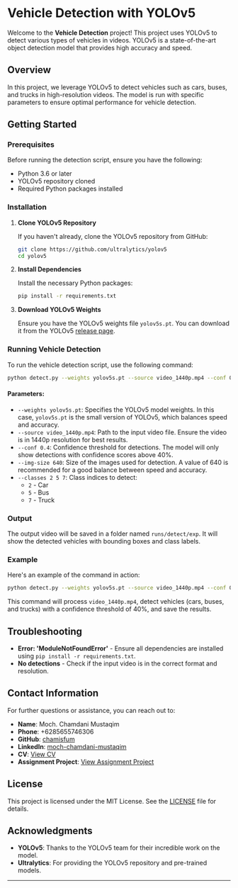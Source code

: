 # Vehicle Detection with YOLOv5

Welcome to the **Vehicle Detection** project! This project uses YOLOv5 to detect various types of vehicles in videos. YOLOv5 is a state-of-the-art object detection model that provides high accuracy and speed.

## Overview

In this project, we leverage YOLOv5 to detect vehicles such as cars, buses, and trucks in high-resolution videos. The model is run with specific parameters to ensure optimal performance for vehicle detection.

## Getting Started

### Prerequisites

Before running the detection script, ensure you have the following:

- Python 3.6 or later
- YOLOv5 repository cloned
- Required Python packages installed

### Installation

1. **Clone YOLOv5 Repository**

   If you haven't already, clone the YOLOv5 repository from GitHub:
   ```bash
   git clone https://github.com/ultralytics/yolov5
   cd yolov5
   ```

2. **Install Dependencies**

   Install the necessary Python packages:
   ```bash
   pip install -r requirements.txt
   ```

3. **Download YOLOv5 Weights**

   Ensure you have the YOLOv5 weights file `yolov5s.pt`. You can download it from the YOLOv5 [release page](https://github.com/ultralytics/yolov5/releases).

### Running Vehicle Detection

To run the vehicle detection script, use the following command:

```bash
python detect.py --weights yolov5s.pt --source video_1440p.mp4 --conf 0.4 --img-size 640 --classes 2 5 7
```

#### Parameters:
- `--weights yolov5s.pt`: Specifies the YOLOv5 model weights. In this case, `yolov5s.pt` is the small version of YOLOv5, which balances speed and accuracy.
- `--source video_1440p.mp4`: Path to the input video file. Ensure the video is in 1440p resolution for best results.
- `--conf 0.4`: Confidence threshold for detections. The model will only show detections with confidence scores above 40%.
- `--img-size 640`: Size of the images used for detection. A value of 640 is recommended for a good balance between speed and accuracy.
- `--classes 2 5 7`: Class indices to detect:
  - `2` - Car
  - `5` - Bus
  - `7` - Truck

### Output

The output video will be saved in a folder named `runs/detect/exp`. It will show the detected vehicles with bounding boxes and class labels.

### Example

Here's an example of the command in action:

```bash
python detect.py --weights yolov5s.pt --source video_1440p.mp4 --conf 0.4 --img-size 640 --classes 2 5 7
```

This command will process `video_1440p.mp4`, detect vehicles (cars, buses, and trucks) with a confidence threshold of 40%, and save the results.

## Troubleshooting

- **Error: 'ModuleNotFoundError'** - Ensure all dependencies are installed using `pip install -r requirements.txt`.
- **No detections** - Check if the input video is in the correct format and resolution.

## Contact Information

For further questions or assistance, you can reach out to:

- **Name**: Moch. Chamdani Mustaqim
- **Phone**: +6285655746306
- **GitHub**: [chamisfum](https://github.com/chamisfum)
- **LinkedIn**: [moch-chamdani-mustaqim](https://www.linkedin.com/in/moch-chamdani-mustaqim/)
- **CV**: [View CV](https://drive.google.com/file/d/1qAy49ysZajfbJZ7SraTpG8rYPNsvKa8D/view?usp=sharing)
- **Assignment Project**: [View Assignment Project](https://github.com/chamisfum/vehicle_detection_yolov5)

## License

This project is licensed under the MIT License. See the [LICENSE](LICENSE) file for details.

## Acknowledgments

- **YOLOv5**: Thanks to the YOLOv5 team for their incredible work on the model.
- **Ultralytics**: For providing the YOLOv5 repository and pre-trained models.

---